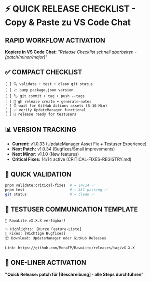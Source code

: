 # ⚡ QUICK RELEASE CHECKLIST - Copy & Paste zu VS Code Chat

## RAPID WORKFLOW ACTIVATION
**Kopiere in VS Code Chat:** *"Release Checklist schnell abarbeiten - [patch/minor/major]"*

## ✅ COMPACT CHECKLIST
```
[ ] 🔍 validate + test + clean git status
[ ] 📈 bump package.json version  
[ ] 🏷️ git commit + tag + push --tags
[ ] 🚀 gh release create + generate-notes
[ ] ⏰ wait for GitHub Actions assets (5-10 Min)
[ ] ✅ verify UpdateManager functional
[ ] 🎉 release ready for testusers
```

## 📊 VERSION TRACKING
- **Current:** v1.0.33 (UpdateManager Asset Fix + Testuser Experience)
- **Next Patch:** v1.0.34 (Bugfixes/Small improvements)
- **Next Minor:** v1.1.0 (New features)
- **Critical Fixes:** 14/14 active (CRITICAL-FIXES-REGISTRY.md)

## 🚨 QUICK VALIDATION
```bash
pnpm validate:critical-fixes  # → 14/14 ✅
pnpm test                     # → All passing ✅  
git status                    # → Clean ✅
```

## 📱 TESTUSER COMMUNICATION TEMPLATE
```
🚀 RawaLite vX.X.X verfügbar!

✨ Highlights: [Kurze Feature-Liste]
🔧 Fixes: [Wichtige Bugfixes]
📦 Download: UpdateManager oder GitHub Releases

Link: https://github.com/MonaFP/RawaLite/releases/tag/vX.X.X
```

## 🎯 ONE-LINER ACTIVATION
**"Quick Release: patch für [Beschreibung] - alle Steps durchführen"**